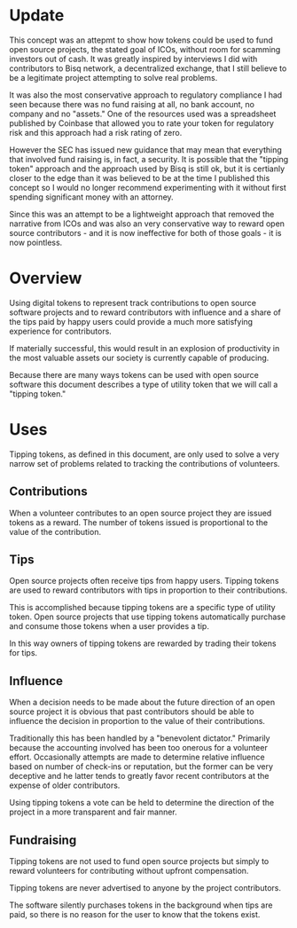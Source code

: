 # Update
This concept was an attepmt to show how tokens could be used to fund open source projects, the stated goal of ICOs, without room for scamming investors out of cash. It was greatly inspired by interviews I did with contributors to Bisq network, a decentralized exchange, that I still believe to be a legitimate project attempting to solve real problems. 

It was also the most conservative approach to regulatory compliance I had seen because there was no fund raising at all, no bank account, no company and no "assets." One of the resources used was a spreadsheet published by Coinbase that allowed you to rate your token for regulatory risk and this approach had a risk rating of zero.

However the SEC has issued new guidance that may mean that everything that involved fund raising is, in fact, a security. It is possible that the "tipping token" approach and the approach used by Bisq is still ok, but it is certianly closer to the edge than it was believed to be at the time I published this concept so I would no longer recommend experimenting with it without first spending significant money with an attorney.

Since this was an attempt to be a lightweight approach that removed the narrative from ICOs and was also an very conservative way to reward open source contributors - and it is now ineffective for both of those goals - it is now pointless.

# Overview
Using digital tokens to represent 
track contributions
to open source software projects
and to
reward contributors
with influence 
and a share of the tips 
paid by happy users
could provide
a much more satisfying experience 
for contributors.

If materially successful,
this would result in an
explosion of productivity 
in the most valuable assets our society 
is currently capable of producing.

Because there are many ways 
tokens can be used with open source software
this document describes a type of utility token
that we will call a "tipping token."

# Uses
Tipping tokens, as defined in this document,
are only used to solve a very narrow set of problems
related to tracking the contributions
of volunteers.

## Contributions
When a volunteer contributes to
an open source project
they are issued tokens
as a reward.
The number of tokens issued
is proportional to the value of the contribution.

## Tips
Open source projects often
receive tips from happy users.
Tipping tokens are used to reward
contributors with tips in proportion
to their contributions.

This is accomplished because tipping tokens
are a specific type of utility token.
Open source projects that use tipping tokens
automatically purchase and consume those tokens
when a user provides a tip.

In this way owners of tipping tokens
are rewarded by trading their tokens
for tips.

## Influence
When a decision needs to be made
about the future direction of an open source project
it is obvious that past contributors
should be able to influence the decision
in proportion to the value of their contributions.

Traditionally this has been handled by a
"benevolent dictator." 
Primarily because the accounting involved 
has been too onerous for a volunteer effort.
Occasionally attempts are made to determine
relative influence based on number of check-ins 
or reputation,
but the former can be very deceptive
and he latter tends to greatly favor
recent contributors at the expense 
of older contributors.

Using tipping tokens a vote
can be held
to determine the direction of the project
in a more transparent and fair manner.

## Fundraising 

Tipping tokens are not used to fund
open source projects
but simply to reward volunteers
for contributing without upfront compensation.

Tipping tokens are never advertised to anyone
by the project contributors.

The software silently purchases tokens in the background
when tips are paid,
so there is no reason for the user
to know that the tokens exist.








